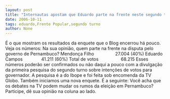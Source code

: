 ```yaml
---
layout: post
title: "Internautas apostam que Eduardo parte na frente neste segundo turno"
date: 2006-10-11
tags: eduardo,Frente Popular,segundo turno
author: None
---
```


É o que mostram os resultados da enquete que o Blog encerrou há pouco. Veja os números:
Na sua opinião, quem parte na frente na disputa pelo governo de Pernambuco?
Mendonça Filho&nbsp;&nbsp;&nbsp;&nbsp;&nbsp;&nbsp;&nbsp;&nbsp;&nbsp;&nbsp;&nbsp;&nbsp;&nbsp;&nbsp;&nbsp;&nbsp; 27.004 (40%)
Eduardo Campos&nbsp;&nbsp;&nbsp;&nbsp;&nbsp;&nbsp;&nbsp;&nbsp;&nbsp;&nbsp;&nbsp;&nbsp;&nbsp;&nbsp; 41.211 (60%)
Total de votos&nbsp;&nbsp;&nbsp;&nbsp;&nbsp;&nbsp;&nbsp;&nbsp;&nbsp;&nbsp;&nbsp;&nbsp;&nbsp;&nbsp;&nbsp;&nbsp;&nbsp; 68.215
Esses números poderão ser confirmados ou não daqui a pouco com a divulgação da primeira pesquisa do segundo turno sobre intenções
 de votos para governador.
A pesquisa é a do Ibope e foi feita sob encomenda da TV Globo.
Também iniciamos uma nova enquete. É a seguinte:
Você acha que os debates na TV podem mudar os rumos da eleição em Pernambuco?
Participe, dê sua opinião na coluna ao lado. 